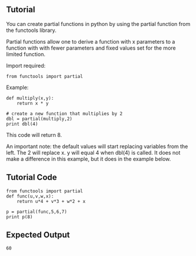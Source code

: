 Tutorial
--------

You can create partial functions in python by using the partial function from the functools library.

Partial functions allow one to derive a function with x parameters to a function with with fewer parameters and fixed values set for the more limited function.

Import required:

	from functools import partial

Example:

	def multiply(x,y):
	    return x * y

	# create a new function that multiplies by 2
	dbl = partial(multiply,2)
	print dbl(4)

This code will return 8.  

An important note:  the default values will start replacing variables from the left.  The 2 will replace x.
y will equal 4 when dbl(4) is called.  It does not make a difference in this example, but it does in the example below.


Tutorial Code
-------------

	from functools import partial
	def func(u,v,w,x):
	    return u*4 + v*3 + w*2 + x
	
	p = partial(func,5,6,7)
	print p(8)

Expected Output
---------------

	60